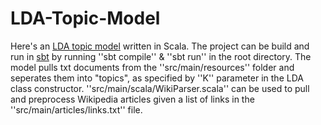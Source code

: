 # LDA-Topic-Model


Here's an [LDA topic model](https://en.wikipedia.org/wiki/Latent_Dirichlet_allocation) written in Scala. 
The project can be build and run in [sbt](https://www.scala-sbt.org/) by running ''sbt compile'' & ''sbt run''
in the root directory. The model pulls txt documents from the ''src/main/resources'' folder and seperates them 
into "topics", as specified by ''K'' parameter in the LDA class constructor. ''src/main/scala/WikiParser.scala'' 
can be used to pull and preprocess Wikipedia articles given a list of links in the ''src/main/articles/links.txt'' 
file. 
